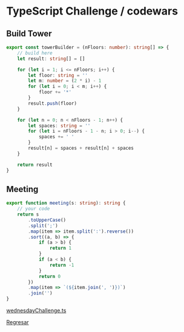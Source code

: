 # TypeScript Challenge / codewars

## Build Tower

``` TypeScript
export const towerBuilder = (nFloors: number): string[] => {
    // build here
    let result: string[] = []

    for (let i = 1; i <= nFloors; i++) {
        let floor: string = ''
        let m: number = (2 * i) - 1
        for (let i = 0; i < m; i++) {
            floor += '*'
        }
        result.push(floor)
    }

    for (let n = 0; n < nFloors - 1; n++) {
        let spaces: string = ''
        for (let i = nFloors - 1 - n; i > 0; i--) {
            spaces += ' '
        }
        result[n] = spaces + result[n] + spaces
    }

    return result
}
```

## Meeting

``` TypeScript
export function meeting(s: string): string {
    // your code
    return s
        .toUpperCase()
        .split(';')
        .map(item => item.split(':').reverse())
        .sort((a, b) => {
            if (a > b) {
                return 1
            }
            if (a < b) {
                return -1
            }
            return 0
        })
        .map(item => `(${item.join(', ')})`)
        .join('')
}
```

[wednesdayChallenge.ts](/src/week_07/31-08-2022/wednesdayChallenge.ts)

[Regresar](/README.md)
